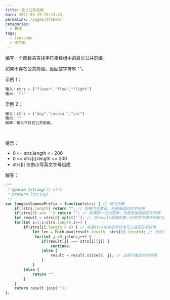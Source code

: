 ```yaml
---
title: 最长公共前缀
date: 2021-03-29 23:13:43
permalink: /pages/dfbbeb/
categories:
  - 算法
tags:
  - leetcode
  - 字符串
---
```


编写一个函数来查找字符串数组中的最长公共前缀。

如果不存在公共前缀，返回空字符串 ""。

示例 1：
```js
输入：strs = ["flower","flow","flight"]
输出："fl"
```
示例 2：
```js
输入：strs = ["dog","racecar","car"]
输出：""
解释：输入不存在公共前缀。
```
 

提示：

- 0 <= strs.length <= 200
- 0 <= strs[i].length <= 200
- strs[i] 仅由小写英文字母组成

解答：   
```js
/**
 * @param {string[]} strs
 * @return {string}
 */
var longestCommonPrefix = function(strs) { // 暴力拆解
    if(!strs.length) return ""; // 如果为空数组，则直接返回空字符串
    if(strs[0] === '') return ""; // 如果第一位为空串，也是直接返回空字符串
    let result = strs[0].split(''); // 将result赋值到第一位的字符串并拆解为数组
    for(let i=1;i<strs.length;i++) {
        if(strs[i].length > 0) { // 如果strs中有空字符串马上返回空字符串
            let len = Math.max(result.length, strs[i].length); // 比较result和当前字符串的长度，取长者
             for(let j =0;j<len;j++) {
                if(result[j] === strs[i][j]) {
                    continue;
                }else {
                    result = result.slice(0, j); // 去除不重复的字符串
                }
            }
        }else {
            return "";
        }
    }
    return result.join('');
};
```

